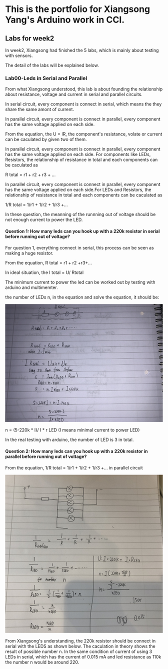 # This is the portfolio for Xiangsong Yang's Arduino work in CCI.

## Labs for week2

In week2, Xiangsong had finished the 5 labs, which is mainly about testing with sensors.

The detail of the labs will be explained below.

### Lab00-Leds in Serial and Parallel
From what Xiangsong understood, this lab is about founding the relationship about resistance, voltage and current in serial and parallel circuits.

In serial circuit, every component is connect in serial, which means the they share the same amont of current. 

In parallel circuit, every component is connect in parallel, every component has the same voltage applied on each side.

From the equation, the U = IR, the component's resistance, volate or current can be caculated by given two of them.

In parallel circuit, every component is connect in parallel, every component has the same voltage applied on each side. For components like LEDs, Resistors, the relationship of resistance in total and each components can be caculated as 

R total = r1 + r2 + r3 + ...

In parallel circuit, every component is connect in parallel, every component has the same voltage applied on each side.For LEDs and Resistors, the relationship of resistance in total and each components can be caculated as 

1/R total = 1/r1 + 1/r2 + 1/r3 +...

In these question, the meanning of the runnning out of voltage should be not enough current to power the LED.

#### Question 1: How many leds can you hook up with a 220k resistor in serial before running out of voltage?
For question 1, everything connect in serial, this process can be seen as making a huge resistor.


From the equation, R total = r1 + r2 +r3+...


In ideal situation, the I total = U/ Rtotal


The minimum current to power the led can be worked out by testing with arduino and multimemter.

the number of LEDs n, in the equation and solve the equation, it should be:

![alt text](https://github.com/xiangsong-yang/Arduino-for-CCI/blob/master/images/Serial_caculation.JPG?raw=true)

n = (5-220k * I)/ I * r LED  (I means minimal current to power LED)

In the real testing with arduino, the number of LED is 3 in total.

#### Question 2: How many leds can you hook up with a 220k resistor in parallel before running out of voltage?
From the equation, 1/R total = 1/r1 + 1/r2 + 1/r3 +... in parallel circuit

![alt text](https://github.com/xiangsong-yang/Arduino-for-CCI/blob/master/images/Parallel_caculation.JPG?raw=true)

From Xiangsong's understanding, the 220k resistor should be connect in serial with the LEDS as shown below. The caculation in theory shows the result of possible number n. In the same condition of current of using 3 LEDs in serial, which has the current of 0.015 mA and led resistance as 110k the number n would be around 220.
